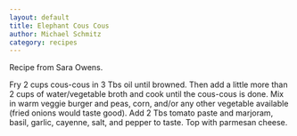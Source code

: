 ```yaml
---
layout: default
title: Elephant Cous Cous
author: Michael Schmitz
category: recipes
---
```


Recipe from Sara Owens.

Fry 2 cups cous-cous in 3 Tbs oil until browned. Then add a little more than 2
cups of water/vegetable broth and cook until the cous-cous is done. Mix in warm
veggie burger and peas, corn, and/or any other vegetable available (fried
onions would taste good). Add 2 Tbs tomato paste and marjoram, basil, garlic,
cayenne, salt, and pepper to taste. Top with parmesan cheese.
